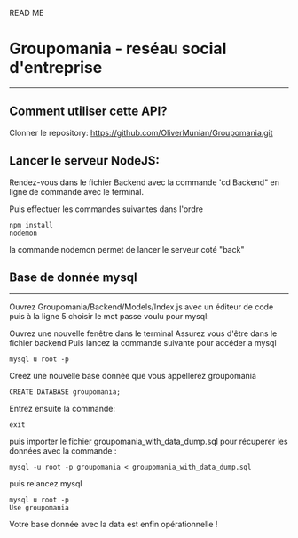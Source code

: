 READ ME

# Groupomania - reséau social d'entreprise
---------------------------------
## Comment utiliser cette API?

Clonner le repository:
https://github.com/OliverMunian/Groupomania.git

## Lancer le serveur NodeJS:

Rendez-vous dans le fichier Backend avec la commande 'cd Backend" en ligne de commande avec le terminal. 

Puis effectuer les commandes suivantes dans l'ordre
```
npm install
nodemon
```
la commande nodemon permet de lancer le serveur coté "back"





## Base de donnée mysql
---------------------------------
Ouvrez Groupomania/Backend/Models/Index.js avec un éditeur de code puis à la ligne 5 choisir le mot passe voulu pour mysql:

Ouvrez une nouvelle fenêtre dans le terminal
Assurez vous d'être dans le fichier backend
Puis lancez la commande suivante pour accéder a mysql

```
mysql u root -p
```

Creez une nouvelle base donnée que vous appellerez groupomania 

```
CREATE DATABASE groupomania;
```
Entrez ensuite la commande:
```
exit
```
puis importer le fichier groupomania_with_data_dump.sql pour récuperer les données avec la commande :
```
mysql -u root -p groupomania < groupomania_with_data_dump.sql
```
puis relancez mysql

```
mysql u root -p
Use groupomania
```

Votre base donnée avec la data est enfin opérationnelle !
